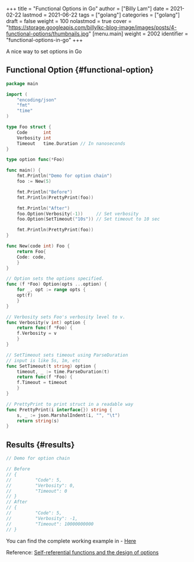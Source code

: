 +++
title = "Functional Options in Go"
author = ["Billy Lam"]
date = 2021-02-22
lastmod = 2021-06-22
tags = ["golang"]
categories = ["golang"]
draft = false
weight = 100
nolastmod = true
cover = "https://storage.googleapis.com/billylkc-blog-image/images/posts/4-functional-options/thumbnails.jpg"
[menu.main]
  weight = 2002
  identifier = "functional-options-in-go"
+++

A nice way to set options in Go

<!--more-->


## Functional Option {#functional-option}

```go
package main

import (
    "encoding/json"
    "fmt"
    "time"
)

type Foo struct {
    Code      int
    Verbosity int
    Timeout   time.Duration // In nanoseconds
}

type option func(*Foo)

func main() {
    fmt.Println("Demo for option chain")
    foo := New(5)

    fmt.Println("Before")
    fmt.Println(PrettyPrint(foo))

    fmt.Println("After")
    foo.Option(Verbosity(-1))     // Set verbosity
    foo.Option(SetTimeout("10s")) // Set timeout to 10 sec

    fmt.Println(PrettyPrint(foo))
}

func New(code int) Foo {
    return Foo{
	Code: code,
    }
}

// Option sets the options specified.
func (f *Foo) Option(opts ...option) {
    for _, opt := range opts {
	opt(f)
    }
}

// Verbosity sets Foo's verbosity level to v.
func Verbosity(v int) option {
    return func(f *Foo) {
	f.Verbosity = v
    }
}

// SetTimeout sets timeout using ParseDuration
// input is like 5s, 1m, etc
func SetTimeout(t string) option {
    timeout, _ := time.ParseDuration(t)
    return func(f *Foo) {
	f.Timeout = timeout
    }
}

// PrettyPrint to print struct in a readable way
func PrettyPrint(i interface{}) string {
    s, _ := json.MarshalIndent(i, "", "\t")
    return string(s)
}
```


## Results {#results}

```go
// Demo for option chain

// Before
// {
//         "Code": 5,
//         "Verbosity": 0,
//         "Timeout": 0
// }
// After
// {
//         "Code": 5,
//         "Verbosity": -1,
//         "Timeout": 10000000000
// }
```

You can find the complete working example in - [Here](https://github.com/billylkc/blogposts/tree/3%5Fgo%5Ffunctional%5Foptions)

Reference: [Self-referential functions and the design of options](https://commandcenter.blogspot.com/2014/01/self-referential-functions-and-design.html)
